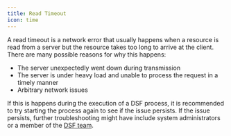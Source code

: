 ```yaml
---
title: Read Timeout
icon: time
---
```


A read timeout is a network error that usually happens when a resource is read from a server but the resource takes too long to arrive at the client.
There are many possible reasons for why this happens:
- The server unexpectedly went down during transmission
- The server is under heavy load and unable to process the request in a timely manner
- Arbitrary network issues

If this is happens during the execution of a DSF process, it is recommended to try starting the process again to see if the issue persists. If the issue persists, further troubleshooting might have include system administrators or a member of the [DSF team](../../community/communication.md).